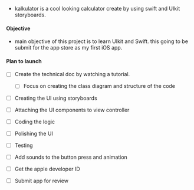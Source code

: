 - kalkulator is a cool looking calculator create by using swift and UIkit storyboards. 

#### Objective
- main objective of this project is to learn UIkit and Swift. this going to be submit for the app store as my first iOS app. 

#### Plan to launch 
- [ ] Create the technical doc by watching a tutorial.
	- [ ] Focus on creating the class diagram and structure of the code
- [ ] Creating the UI using storyboards
- [ ] Attaching the UI components to view controller 
- [ ] Coding the logic
- [ ] Polishing the UI 
- [ ] Testing 
- [ ] Add sounds to the button press and animation
- [ ] Get the apple developer ID 
- [ ] Submit app for review

